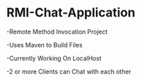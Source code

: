 # RMI-Chat-Application

-Remote Method Invocation Project

-Uses Maven to Build Files

-Currently Working On LocalHost

-2 or more Clients can Chat with each other

